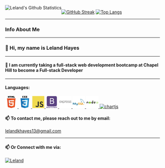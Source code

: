 
<a href="https://github.com/ilelandhayes">
  <img align="left" src="https://github-readme-stats.vercel.app/api?username=ilelandhayes&line_height=27&count_private=false&title_color=FFFF00&text_color=c9cacc&icon_color=57A6FF&bg_color=000000&border_color=c9cacc" alt="Leland's Github Statistics"/>
</a>

[![GitHub Streak](https://github-readme-streak-stats.herokuapp.com/?user=ilelandhayes&theme=highcontrast)](https://git.io/streak-stats)     [![Top Langs](https://github-readme-stats.vercel.app/api/top-langs/?username=ilelandhayes&theme=highcontrast)](https://github.com/ilelandhayes/github-readme-stats)

<hr>

### Info About Me
<hr>
<h3> 👋  Hi, my name is Leland Hayes </h3>
<hr>
<h4> 🧠  I am currently taking a full-stack web development bootcamp at Chapel Hill to become a Full-stack Developer </h4>
<hr>
<h4 align="left"> Languages: </h4> <a href="https://www.w3.org/html/" target="_blank"> <img src="https://raw.githubusercontent.com/devicons/devicon/master/icons/html5/html5-original-wordmark.svg" alt="html5" width="40" height="40"/> </a> <a href="https://www.w3schools.com/css/" target="_blank"> <img src="https://raw.githubusercontent.com/devicons/devicon/master/icons/css3/css3-original-wordmark.svg" alt="css3" width="40" height="40"/> </a> <a href="https://developer.mozilla.org/en-US/docs/Web/JavaScript" target="_blank"> <img src="https://raw.githubusercontent.com/devicons/devicon/master/icons/javascript/javascript-original.svg" alt="javascript" width="40" height="40"/> </a> <a href="https://getbootstrap.com" target="_blank"> <img src="https://raw.githubusercontent.com/devicons/devicon/master/icons/bootstrap/bootstrap-plain-wordmark.svg" alt="bootstrap" width="40" height="40"/> </a> <a href="https://expressjs.com" target="_blank"> <img src="https://raw.githubusercontent.com/devicons/devicon/master/icons/express/express-original-wordmark.svg" alt="express" width="40" height="40"/> </a> <a href="https://www.mysql.com/" target="_blank"> <img src="https://raw.githubusercontent.com/devicons/devicon/master/icons/mysql/mysql-original-wordmark.svg" alt="mysql" width="40" height="40"/> </a> <a href="https://nodejs.org" target="_blank"> <img src="https://raw.githubusercontent.com/devicons/devicon/master/icons/nodejs/nodejs-original-wordmark.svg" alt="nodejs" width="40" height="40"/> </a> <a href="https://www.chartjs.org" target="_blank"> <img src="https://www.chartjs.org/media/logo-title.svg" alt="chartjs" width="40" height="40"/> </a>

<h4 align="left"> 📫  To contact me, please reach out to me by email: </h4> <a href="mailto:lelandkhayes13@gmail.com"> lelandkhayes13@gmail.com </a>
<hr>
<h4 align="left"> 📫  Or Connect with me via: </h4> <p align="left"> <a href="https://linkedin.com/in/leland--744918175hayes" target="blank"><img align="center"       src="https://raw.githubusercontent.com/rahuldkjain/github-profile-readme-generator/master/src/images/icons/Social/linked-in-alt.svg" alt="Leland" height="30"   width="40" /></a>
